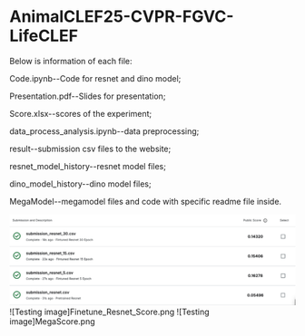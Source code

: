 # AnimalCLEF25-CVPR-FGVC-LifeCLEF

Below is information of each file: 

Code.ipynb--Code for resnet and dino model;

Presentation.pdf--Slides for presentation;

Score.xlsx--scores of the experiment;

data_process_analysis.ipynb--data preprocessing;

result--submission csv files to the website;

resnet_model_history--resnet model files;

dino_model_history--dino model files;

MegaModel--megamodel files and code with specific readme file inside.

![Testing image](/Finetune_Resnet_Score.png)
![Testing image]Finetune_Resnet_Score.png
![Testing image]MegaScore.png

